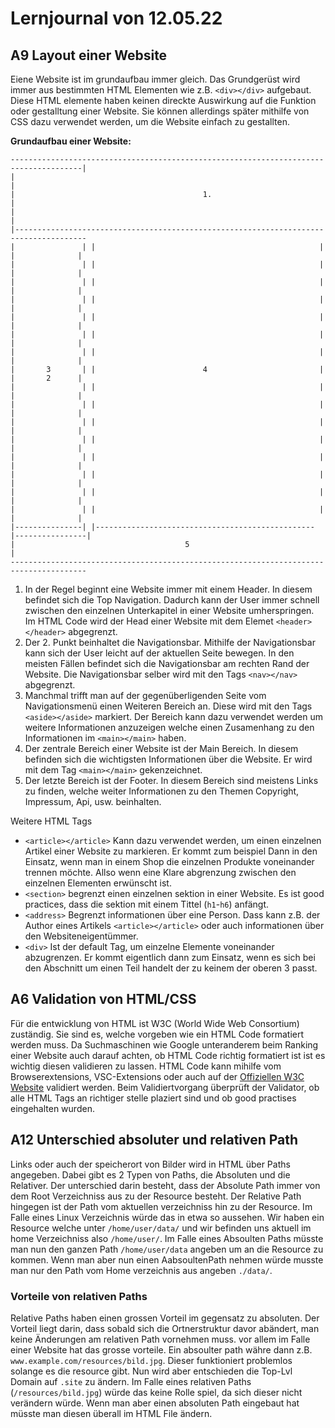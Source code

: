 # Lernjournal von 12.05.22
## A9 Layout einer Website
Eiene Website ist im grundaufbau immer gleich. Das Grundgerüst wird immer aus bestimmten HTML Elementen wie z.B. `<div></div>` aufgebaut. Diese HTML elemente haben keinen direckte Auswirkung auf die Funktion oder gestalltung einer Website. Sie können allerdings später mithilfe von CSS dazu verwendet werden, um die Website einfach zu gestallten.

**Grundaufbau einer Website:**
```
--------------------------------------------------------------------------------------|
|                                                                                     |
|                                          1.                                         |
|                                                                                     |
|--------------------------------------------------------------------------------------
|               | |                                                  | |              |
|               | |                                                  | |              |
|               | |                                                  | |              |
|               | |                                                  | |              |
|               | |                                                  | |              |
|               | |                                                  | |              |
|               | |                                                  | |              |
|       3       | |                        4                         | |       2      |
|               | |                                                  | |              |
|               | |                                                  | |              |
|               | |                                                  | |              |
|               | |                                                  | |              |
|               | |                                                  | |              |
|               | |                                                  | |              |
|               | |                                                  | |              |
|               | |                                                  | |              |
|---------------| |------------------------------------------------- |----------------|
|                                      5                                              |
---------------------------------------------------------------------------------------
```
1. In der Regel beginnt eine Website immer mit einem Header. In diesem befindet sich die Top Navigation. Dadurch kann der User immer schnell zwischen den einzelnen Unterkapitel in einer Website umherspringen. Im HTML Code wird der Head einer Website mit dem Elemet `<header></header>` abgegrenzt.  
2. Der 2. Punkt beinhaltet die Navigationsbar. Mithilfe der Navigationsbar kann sich der User leicht auf der aktuellen Seite bewegen. In den meisten Fällen befindet sich die Navigationsbar am rechten Rand der Website. Die Navigationsbar selber wird mit den Tags `<nav></nav>` abgegrenzt.
3.  Manchmal trifft man auf der gegenüberligenden Seite vom Navigationsmenü einen Weiteren Bereich an. Diese wird mit den Tags `<aside></aside>` markiert. Der Bereich kann dazu verwendet werden um weitere Informationen anzuzeigen welche einen Zusamenhang zu den Informationen im `<main></main>` haben.
4.  Der zentrale Bereich einer Website ist der Main Bereich. In diesem befinden sich die wichtigsten Informationen über die Website. Er wird mit dem Tag `<main></main>` gekenzeichnet.
5.  Der letzte Bereich ist der Footer. In diesem Bereich sind meistens Links zu finden, welche weiter Informationen zu den Themen Copyright, Impressum, Api, usw. beinhalten.

Weitere HTML Tags
- `<article></article>` Kann dazu verwendet werden, um einen einzelnen Artikel einer Website zu markieren. Er kommt zum beispiel Dann in den Einsatz, wenn man in einem Shop die einzelnen Produkte voneinander trennen möchte. Allso wenn eine Klare abgrenzung zwischen den einzelnen Elementen erwünscht ist.
- `<section>` begrenzt einen einzelnen sektion in einer Website. Es ist good practices, dass die sektion mit einem Tittel (`h1`-`h6`) anfängt.
- `<address>` Begrenzt informationen über eine Person. Dass kann z.B. der Author eines Artikels `<article></article>` oder auch informationen über den Websiteneigentümmer. 
- `<div>` Ist der default Tag, um einzelne Elemente voneinander abzugrenzen. Er kommt eigentlich dann zum Einsatz, wenn es sich bei den Abschnitt um einen Teil handelt der zu keinem der oberen 3 passt.

## A6 Validation von HTML/CSS
Für die entwicklung von HTML ist W3C (World Wide Web Consortium) zuständig. Sie sind es, welche vorgeben wie ein HTML Code formatiert werden muss. Da Suchmaschinen wie Google unteranderem beim Ranking einer Website auch darauf achten, ob HTML Code richtig formatiert ist ist es wichtig diesen validieren zu lassen. HTML Code kann mihilfe vom Browserextensions, VSC-Extensions oder auch auf der [Offiziellen W3C Website](https://validator.w3.org/) validiert werden. Beim Validiertvorgang überprüft der Validator, ob alle HTML Tags an richtiger stelle plaziert sind und ob good practises eingehalten wurden. 

## A12 Unterschied absoluter und relativen Path
Links oder auch der speicherort von Bilder wird in HTML über Paths angegeben. Dabei gibt es 2 Typen von Paths, die Absoluten und die Relativer. Der unterschied darin besteht, dass der Absolute Path immer von dem Root Verzeichniss aus zu der Resource besteht. Der Relative Path hingegen ist der Path vom aktuellen verzeichniss hin zu der Resource. Im Falle eines Linux Verzeichnis würde das in etwa so aussehen. Wir haben ein Resource welche unter `/home/user/data/` und wir befinden uns aktuell im home Verzeichniss also `/home/user/`. Im Falle eines Absoulten Paths müsste man nun den ganzen Path `/home/user/data` angeben um an die Resource zu kommen. Wenn man aber nun einen AabsoultenPath nehmen würde musste man nur den Path vom Home verzeichnis aus angeben `./data/`. 
### Vorteile von relativen Paths
Relative Paths haben einen grossen Vorteil im gegensatz zu absoluten. Der Vorteil liegt darin, dass sobald sich die Ortnerstruktur davor abändert, man keine Änderungen am relativen Path vornehmen muss. vor allem im Falle einer Website hat das grosse vorteile. Ein absoulter path währe dann z.B. `www.example.com/resources/bild.jpg`. Dieser funktioniert problemlos solange es die resource gibt. Nun wird aber entschieden die Top-Lvl Domain auf `.site` zu ändern. Im Falle eines relativen Paths (`/resources/bild.jpg`) würde das keine Rolle spiel, da sich dieser nicht verändern würde. Wenn man aber einen absoluten Path eingebaut hat müsste man diesen überall im HTML File ändern.
